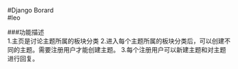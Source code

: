 #Django Borard  
#leo  



###功能描述   
1.主页是讨论主题所属的板块分类
2.进入每个主题所属的板块分类后，可以创建不同的主题。需要注册用户才能创建主题。
3.每个注册用户可以新建主题和对主题进行回复。
